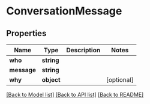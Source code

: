 # ConversationMessage

## Properties
Name | Type | Description | Notes
------------ | ------------- | ------------- | -------------
**who** | **string** |  | 
**message** | **string** |  | 
**why** | **object** |  | [optional] 

[[Back to Model list]](../../README.md#documentation-for-models) [[Back to API list]](../../README.md#documentation-for-api-endpoints) [[Back to README]](../../README.md)

